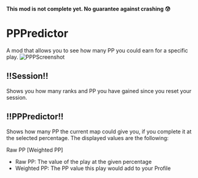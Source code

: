 **This mod is not complete yet. No guarantee against crashing :cold_sweat:**

# PPPredictor

A mod that allows you to see how many PP you could earn for a specific play.
![PPPScreenshot](https://user-images.githubusercontent.com/91905916/163729321-6f2cc47a-1ca6-450a-83d5-d37acd1d5fc3.PNG)

 !!Session!!
 -----
 Shows you how many ranks and PP you have gained since you reset your session.
 
 !!PPPredictor!!
 -----
 Shows how many PP the current map could give you, if you complete it at the selected percentage.
 The displayed values are the following:
 
 Raw PP [Weighted PP]
   - Raw PP: The value of the play at the given percentage 
  - Weighted PP: The PP value this play would add to your Profile
